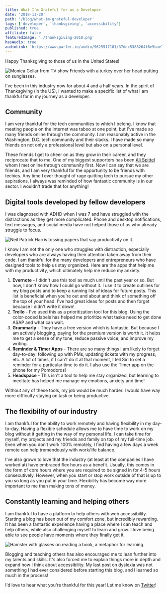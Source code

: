 ```yaml
---
title: What I'm Grateful for as a Developer
date: '2018-11-20'
path: '/blog/what-im-grateful-developer'
tags: ['developer', 'thanksgiving', 'accessibility']
published: true
affiliate: false
featuredImage: './thanksgiving-2018.png'
hasAudio: true
audioLink: 'https://www.parler.io/audio/9625517181/37ddc5388264f6e9bae7106e3e0260ffcc1ccec9.c5e1d161-0c99-45d1-82c2-219f8eb5add9.mp3'
---
```


Happy Thanksgiving to those of us in the United States!

![Monica Gellar from TV show Friends with a turkey over her head putting on sunglasses.](https://media.giphy.com/media/PjYfyarIEsNGM/giphy.gif)

I've been in this industry now for about 4 and a half years. In the spirit of Thanksgiving (in the US), I wanted to make a specific list of what I am thankful for in my journey as a developer.

## Community

I am very thankful for the tech communities to which I belong. I know that meeting people on the Internet was taboo at one point, but I've made so many friends online through the community. I am reasonably active in the Washington, D.C. tech community and their slacks. I have made so many friends on not only a professional level but also on a personal level.

These friends I get to cheer on as they grow in their career, and they reciprocate that to me. One of my biggest supporters has been [Ali Spittel](https://twitter.com/aspittel) whom I met online through community first. Now I can say that we are friends, and I am very thankful for the opportunity to be friends with techies. Any time I ever thought of rage quitting tech to pursue my other aspirations, I always was reminded of how fantastic community is in our sector. I wouldn't trade that for anything!

## Digital tools developed by fellow developers

I was diagnosed with ADHD when I was 7 and have struggled with the distractions as they get more complicated. Phone and desktop notifications, text messages, and social media have not helped those of us who already struggle to focus.

![Neil Patrick Harris tossing papers that say productivity on it.](https://media.giphy.com/media/B2NKPKFTHtB7rTYNhN/giphy.gif)

I know I am not the only one who struggles with distraction, especially developers who are always having their attention taken away from their code. I am thankful for the many developers and entrepreneurs who have designed tools to help us stay organized. Here are the apps that help me with my productivity, which ultimately help me reduce my anxiety:

1. **Evernote** - I didn't use this tool as much until the past year or so. But now, I don't know how I could go without it. I use it to create outlines for my blog posts and to keep a running list of ideas for future posts. This list is beneficial when you're out and about and think of something off the top of your head. I've had great ideas for posts and then forget because I didn't write it down!
2. **Trello** - I've used this as a prioritization tool for this blog. Using the color-coded labels has helped me prioritize what tasks need to get done ASAP and what can wait.
3. **Grammarly** - They have a free version which is fantastic. But because I am actively blogging, paying for the premium version is worth it. It helps me to get a sense of my tone, reduce passive voice, and improve my writing.
4. **Reminder & Timer Apps** - There are so many things I am likely to forget day-to-day: following up with PMs, updating tickets with my progress, etc. A lot of times, if I can't do it at that moment, I tell Siri to set a reminder for a particular time to do it. I also use the Timer app on the phone for my Pomodoros!
5. **Headspace** - This isn't a tool to help me stay organized, but learning to meditate has helped me manage my emotions, anxiety and time!

Without any of these tools, my job would be much harder. I would have way more difficulty staying on task or being productive.

## The flexibility of our industry

I am thankful for the ability to work remotely and having flexibility in my day-to-day. Having a flexible schedule allows me to have time to work on my blog without it getting in the way of my personal life. I can take time for myself, my projects and my friends and family on top of my full-time job. Even when you don’t work 100% remotely, I find having a few days a week remote can help tremendously with work/life balance.

I've also grown to love that the industry (at least at the companies I have worked at) have embraced flex hours as a benefit. Usually, this comes in the form of core hours where you are required to be signed in for 4-5 hours consecutively. However, when you start or stop work outside of that is up to you so long as you put in your time. Flexibility has become way more important to me than making tons of money.

## Constantly learning and helping others

I am thankful to have a platform to help others with web accessibility. Starting a blog has been out of my comfort zone, but incredibly rewarding. It has been a fantastic experience having a place where I can teach and help others, while also challenging myself to learn and grow. I love being able to see people have moments where they finally get it.

![Hamster with glasses on reading a book, a metaphor for learning.](https://media.giphy.com/media/tHufwMDTUi20E/giphy.gif)

Blogging and teaching others has also encouraged me to lean further into my talents and skills. It's also forced me to explain things more in depth and expand how I think about accessibility. My last post on dyslexia was not something I had ever considered before starting this blog, and I learned so much in the process!

I'd love to hear what you're thankful for this year! Let me know on [Twitter](https://twitter.com/LittleKope/)!
